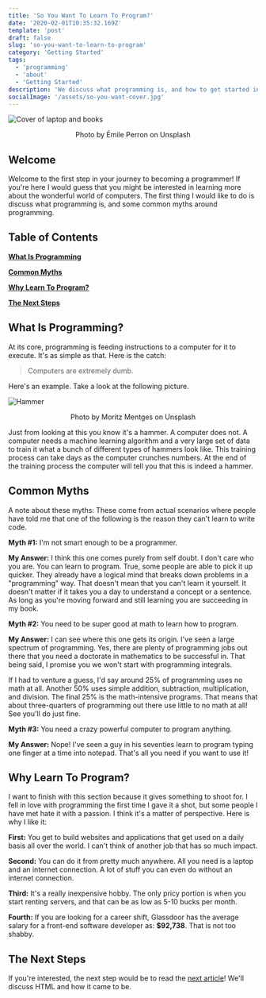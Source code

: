 ```yaml
---
title: 'So You Want To Learn To Program?'
date: '2020-02-01T10:35:32.169Z'
template: 'post'
draft: false
slug: 'so-you-want-to-learn-to-program'
category: 'Getting Started'
tags:
  - 'programming'
  - 'about'
  - 'Getting Started'
description: 'We discuss what programming is, and how to get started in the industry.'
socialImage: '/assets/so-you-want-cover.jpg'
---
```


![Cover of laptop and books](/assets/so-you-want-cover.jpg)

<center>Photo by Émile Perron on Unsplash</center>

## Welcome

Welcome to the first step in your journey to becoming a programmer! If you're here I would guess that you might be interested in learning more about the wonderful world of computers. The first thing I would like to do is discuss what programming is, and some common myths around programming.

## Table of Contents

**[What Is Programming](#what-is-programming)**

**[Common Myths](#common-myths)**

**[Why Learn To Program?](#why-learn-to-program)**

**[The Next Steps](#the-next-steps)**

## What Is Programming?

At its core, programming is feeding instructions to a computer for it to execute. It's as simple as that. Here is the catch:

> Computers are extremely dumb.

Here's an example. Take a look at the following picture.

![Hammer](/assets/hammer.jpg)

<center>Photo by Moritz Mentges on Unsplash</center>

Just from looking at this you know it's a hammer. A computer does not. A computer needs a machine learning algorithm and a very large set of data to train it what a bunch of different types of hammers look like. This training process can take days as the computer crunches numbers. At the end of the training process the computer will tell you that this is indeed a hammer.

## Common Myths

A note about these myths: These come from actual scenarios where people have told me that one of the following is the reason they can't learn to write code.

**Myth #1:** I'm not smart enough to be a programmer.

**My Answer:** I think this one comes purely from self doubt. I don't care who you are. You can learn to program. True, some people are able to pick it up quicker. They already have a logical mind that breaks down problems in a "programming" way. That doesn't mean that you can't learn it yourself. It doesn't matter if it takes you a day to understand a concept or a sentence. As long as you're moving forward and still learning you are succeeding in my book.

**Myth #2:** You need to be super good at math to learn how to program.

**My Answer:** I can see where this one gets its origin. I've seen a large spectrum of programming. Yes, there are plenty of programming jobs out there that you need a doctorate in mathematics to be successful in. That being said, I promise you we won't start with programming integrals.

If I had to venture a guess, I'd say around 25% of programming uses no math at all. Another 50% uses simple addition, subtraction, multiplication, and division. The final 25% is the math-intensive programs. That means that about three-quarters of programming out there use little to no math at all! See you'll do just fine.

**Myth #3:** You need a crazy powerful computer to program anything.

**My Answer:** Nope! I've seen a guy in his seventies learn to program typing one finger at a time into notepad. That's all you need if you want to use it!

## Why Learn To Program?

I want to finish with this section because it gives something to shoot for. I fell in love with programming the first time I gave it a shot, but some people I have met hate it with a passion. I think it's a matter of perspective. Here is why I like it:

**First:** You get to build websites and applications that get used on a daily basis all over the world. I can't think of another job that has so much impact.

**Second:** You can do it from pretty much anywhere. All you need is a laptop and an internet connection. A lot of stuff you can even do without an internet connection.

**Third:** It's a really inexpensive hobby. The only pricy portion is when you start renting servers, and that can be as low as 5-10 bucks per month.

**Fourth:** If you are looking for a career shift, Glassdoor has the average salary for a front-end software developer as: **\$92,738**. That is not too shabby.

## The Next Steps

If you're interested, the next step would be to read the [next article](/posts/html-for-humans/intro-to-html)! We'll discuss HTML and how it came to be.
